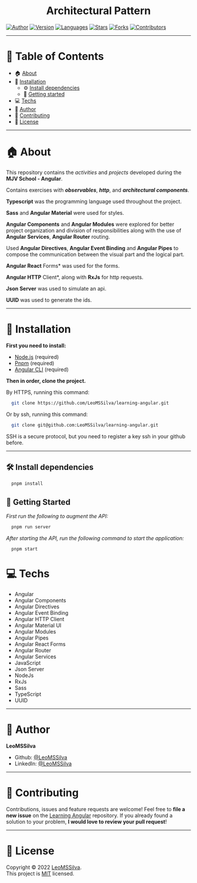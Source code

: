 <h1 align="center">Architectural Pattern
	<br/>
</h1>

[![Author](https://img.shields.io/badge/author-LeoMSSilva-blue?style=flat-square)](https://github.com/LeoMSSilva)
[![Version](https://img.shields.io/badge/version-1.0.0-blue.svg?cacheSeconds=2592000)](https://github.com/LeoMSSilva)
[![Languages](https://img.shields.io/github/languages/count/LeoMSSilva/learning-angular?color=blue&style=flat-square)](#)
[![Stars](https://img.shields.io/github/stars/LeoMSSilva/learning-angular?color=blue&style=flat-square)](https://github.com/LeoMSSilva/learning-angular/stargazers)
[![Forks](https://img.shields.io/github/forks/LeoMSSilva/learning-angular?color=blue&style=flat-square)](https://github.com/LeoMSSilva/learning-angular/network/members)
[![Contributors](https://img.shields.io/github/contributors/LeoMSSilva/learning-angular?color=blue&style=flat-square)](https://github.com/LeoMSSilva/learning-angular/graphs/contributors)

---

# :pushpin: Table of Contents

- :house: [About](#house-about)
- :dart: [Installation](#dart-installation)
  - :gear: [Install dependencies](#hammer_and_wrench-install-dependencies)
  - :rocket: [Getting started](#rocket-getting-started)
- :computer: [Techs](#computer-techs)
- :bust_in_silhouette: [Author](#bust_in_silhouette-author)
- :handshake: [Contributing](#handshake-contributing)
- :scroll: [License](#scroll-license)

---

# :house: About

This repository contains the _activities_ and _projects_ developed during the **MJV School - Angular**.

Contains exercises with ***observables***, ***http***, and ***architectural components***.

**Typescript** was the programming language used throughout the project.

**Sass** and **Angular Material** were used for styles.

**Angular Components** and **Angular Modules** were explored for better project organization and division of responsibilities along with the use of **Angular Services**, **Angular Router** routing.

Used **Angular Directives**, **Angular Event Binding** and **Angular Pipes** to compose the communication between the visual part and the logical part.

**Angular React** Forms* was used for the forms.

**Angular HTTP** Client*, along with **RxJs** for http requests.

**Json Server** was used to simulate an api.

**UUID** was used to generate the ids.

---

# :dart: Installation

**First you need to install:**

- [Node.js](https://pt-br.nodejs.org/) (required)
- [Pnpm](https://pnpm.io/pt/) (required)
- [Angular CLI](https://github.com/angular/angular-cli) (required)

**Then in order, clone the project.**

By HTTPS, running this command:

```bash
  git clone https://github.com/LeoMSSilva/learning-angular.git
```

Or by ssh, running this command:

```bash
  git clone git@github.com:LeoMSSilva/learning-angular.git
```

SSH is a secure protocol, but you need to register a key ssh in your github before.

---

## :hammer_and_wrench: Install dependencies

```bash
  pnpm install
```

## :rocket: Getting Started

*First run the following to augment the API:*

```bash
  pnpm run server
```
*After starting the API, run the following command to start the application:*

```bash
  pnpm start
```

# :computer: Techs

- Angular
- Angular Components
- Angular Directives
- Angular Event Binding
- Angular HTTP Client
- Angular Material UI
- Angular Modules
- Angular Pipes
- Angular React Forms
- Angular Router
- Angular Services
- JavaScript
- Json Server
- NodeJs
- RxJs
- Sass
- TypeScript
- UUID

---

# :bust_in_silhouette: Author

**LeoMSSilva**

- Github: [@LeoMSSilva](https://github.com/LeoMSSilva)
- LinkedIn: [@LeoMSSilva](https://linkedin.com/in/LeoMSSilva)

---

# :handshake: Contributing

Contributions, issues and feature requests are welcome! Feel free to **file a new issue** on the [Learning Angular](https://github.com/LeoMSSilva/learning-angular/issues) repository. If you already found a solution to your problem, **I would love to review your pull request**!

---

# :scroll: License

Copyright :copyright: 2022 [LeoMSSilva](https://github.com/LeoMSSilva).
<br/>
This project is [MIT](https://github.com/LeoMSSilva/learning-angular/blob/main/LICENSE) licensed.
